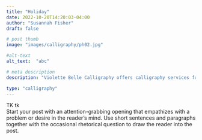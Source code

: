 ```yaml
---
title: "Holiday"
date: 2022-10-20T14:20:03-04:00
author: "Susannah Fisher"
draft: false

# post thumb
image: "images/calligraphy/ph02.jpg"

#alt-text
alt_text:  "abc"

# meta description
description: "Violette Belle Calligraphy offers calligraphy services for personal stationery, weddings, and other life events."

type: "calligraphy"
---
```


<figcaption>TK tk</figcaption>
Start your post with an attention-grabbing opening that empathizes with a problem or desire in the reader’s mind. Use short sentences and paragraphs together with the occasional rhetorical question to draw the reader into the post. 

